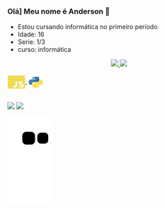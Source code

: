 ### Olá] Meu nome é Anderson 👋

- Estou cursando informática no primeiro período  
- Idade: 16 
- Serie: 1/3 
- curso: informática

<div align="center">
  <a href="https://github.com/andersononix">
  <img height="180em" src="https://github-readme-stats.vercel.app/api?username=andersononix&show_icons=true&theme=tokyonight&include_all_commits=true&count_private=true"/>
  <img height="180em" src="https://github-readme-stats.vercel.app/api/top-langs/?username=andersononix&layout=compact&langs_count=7&theme=tokyonight"/>
</div>
  
  <div style="display: inline_block"><br>
  <img align="center" alt="Anderson-Js" height="30" width="40" src="https://raw.githubusercontent.com/devicons/devicon/master/icons/javascript/javascript-plain.svg">
  <img align="center" alt="Anderson-Python" height="30" width="40" src="https://raw.githubusercontent.com/devicons/devicon/master/icons/python/python-original.svg">
</div>
  
  ##
  
  <div> 
  <a href="https://andersonakauan13@gmail.com" target="_blank"><img src="https://img.shields.io/badge/Gmail-D14836?style=for-the-badge&logo=gmail&logoColor=white" target="_blank"></a>
  <a href="https://www.instagram.com/anderson._kauan_.l/" target="_blank"><img src="https://img.shields.io/badge/-Instagram-%23E4405F?style=for-the-badge&logo=instagram&logoColor=white" target="_blank"></a>
  
  ![Snake animation](https://github.com/anthonyKld/anthonyKld/blob/output/github-contribution-grid-snake.svg)
</div>
